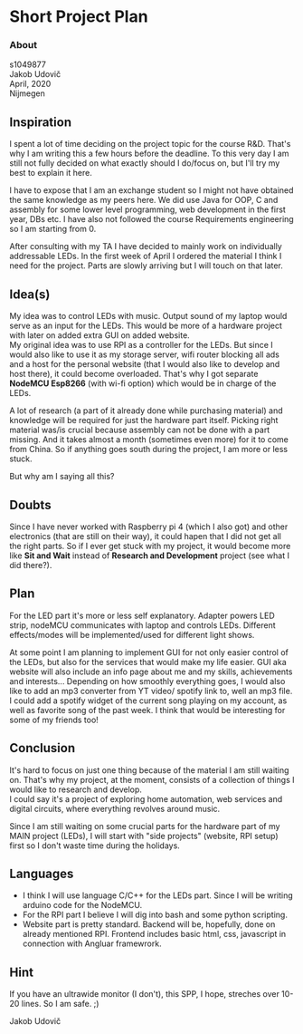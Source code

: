 # Short Project Plan

### About
s1049877  
Jakob Udovič  
April, 2020  
Nijmegen  

## Inspiration

I spent a lot of time deciding on the project topic for the course R&D. That's why I am writing this a few hours before the deadline. To this very day I am still not fully decided on what exactly should I do/focus on, but I'll try my best to explain it here.

I have to expose that I am an exchange student so I might not have obtained the same knowledge as my peers here. We did use Java for OOP, C and assembly for some lower level programming, web development in the first year, DBs etc. I have also not followed the course Requirements engineering so I am starting from 0. 

After consulting with my TA I have decided to mainly work on individually addressable LEDs. In the first week of April I ordered the material I think I need for the project. Parts are slowly arriving but I will touch on that later.

## Idea(s)

My idea was to control LEDs with music. Output sound of my laptop would serve as an input for the LEDs. This would be more of a hardware project with later on added extra GUI on added website.  
My original idea was to use RPI as a controller for the LEDs. But since I would also like to use it as my storage server, wifi router blocking all ads and a host for the personal website (that I would also like to develop and host there), it could become overloaded. That's why I got separate **NodeMCU Esp8266** (with wi-fi option) which would be in charge of the LEDs.

A lot of research (a part of it already done while purchasing material) and knowledge will be required for just the hardware part itself. Picking right material was/is crucial because assembly can not be done with a part missing. And it takes almost a month (sometimes even more) for it to come from China. So if anything goes south during the project, I am more or less stuck.

But why am I saying all this?

## Doubts

Since I have never worked with Raspberry pi 4 (which I also got) and other electronics (that are still on their way), it could hapen that I did not get all the right parts. So if I ever get stuck with my project, it would become more like **Sit and Wait** instead of **Research and Development** project (see what I did there?).

## Plan 

For the LED part it's more or less self explanatory. Adapter powers LED strip, nodeMCU communicates with laptop and controls LEDs. Different effects/modes  will be implemented/used for different light shows.

At some point I am planning to implement GUI for not only easier control of the LEDs, but also for the services that would make my life easier. GUI aka website will also include an info page about me and my skills, achievements and interests... Depending on how smoothly everything goes, I would also like to add an mp3 converter from YT video/ spotify link to, well an mp3 file.  
I could add a spotify widget of the current song playing on my account, as well as favorite song of the past week. I think that would be interesting for some of my friends too! 

## Conclusion

It's hard to focus on just one thing because of the material I am still waiting on. That's why my project, at the moment, consists of a collection of things I would like to research and develop.  
I could say it's a project of exploring home automation, web services and digital circuits, where everything revolves around music.

Since I am still waiting on some crucial parts for the hardware part of my MAIN project (LEDs), I will start with "side projects" (website, RPI setup) first so I don't waste time during the holidays. 

## Languages 
- I think I will use language C/C++ for the LEDs part. Since I will be writing arduino code for the NodeMCU.  
- For the RPI part I believe I will dig into bash and some python scripting.  
- Website part is pretty standard. Backend will be, hopefully, done on already mentioned RPI. Frontend includes basic html, css, javascript in connection with Angluar framewrork. 

## Hint
If you have an ultrawide monitor (I don't), this SPP, I hope, streches over 10-20 lines. So I am safe. ;)

Jakob Udovič